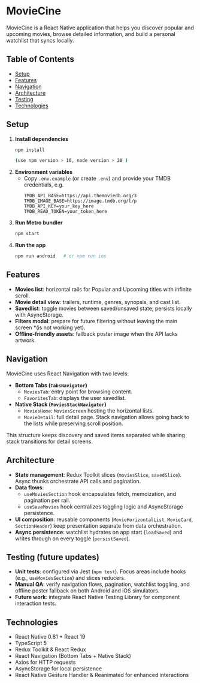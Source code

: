 # MovieCine

MovieCine is a React Native application that helps you discover popular and upcoming movies, browse detailed information, and build a personal watchlist that syncs locally.

## Table of Contents
- [Setup](#setup)
- [Features](#features)
- [Navigation](#navigation)
- [Architecture](#architecture)
- [Testing](#testing)
- [Technologies](#technologies)

## Setup
1. **Install dependencies**
   ```bash
   npm install  
   
   (use npm version > 10, node version > 20 )
   ```
2. **Environment variables**
   - Copy `.env.example` (or create `.env`) and provide your TMDB credentials, e.g.
     ```env
     TMDB_API_BASE=https://api.themoviedb.org/3
     TMDB_IMAGE_BASE=https://image.tmdb.org/t/p
     TMDB_API_KEY=your_key_here
     TMDB_READ_TOKEN=your_token_here
     ```
3. **Run Metro bundler**
   ```bash
   npm start
   ```
4. **Run the app**
   ```bash
   npm run android   # or npm run ios
   ```

## Features
- **Movies list**: horizontal rails for Popular and Upcoming titles with infinite scroll.
- **Movie detail view**: trailers, runtime, genres, synopsis, and cast list.
- **Savedlist**: toggle movies between saved/unsaved state; persists locally with AsyncStorage.
- **Filters modal**: prepare for future filtering without leaving the main screen *(is not working yet).
- **Offline-friendly assets**: fallback poster image when the API lacks artwork.

## Navigation
MovieCine uses React Navigation with two levels:
- **Bottom Tabs (`TabsNavigator`)**
  - `MoviesTab`: entry point for browsing content.
  - `FavoritesTab`: displays the user savedlist.
- **Native Stack (`MoviesStackNavigator`)**
  - `MoviesHome`: `MoviesScreen` hosting the horizontal lists.
  - `MovieDetail`: full detail page. Stack navigation allows going back to the lists while preserving scroll position.

This structure keeps discovery and saved items separated while sharing stack transitions for detail screens.

## Architecture
- **State management**: Redux Toolkit slices (`moviesSlice`, `savedSlice`). Async thunks orchestrate API calls and pagination.
- **Data flows**:
  - `useMoviesSection` hook encapsulates fetch, memoization, and pagination per rail.
  - `useSaveMovies` hook centralizes toggling logic and AsyncStorage persistence.
- **UI composition**: reusable components (`MovieHorizontalList`, `MovieCard`, `SectionHeader`) keep presentation separate from data orchestration.
- **Async persistence**: watchlist hydrates on app start (`loadSaved`) and writes through on every toggle (`persistSaved`).

## Testing (future updates)
- **Unit tests**: configured via Jest (`npm test`). Focus areas include hooks (e.g., `useMoviesSection`) and slices reducers.
- **Manual QA**: verify navigation flows, pagination, watchlist toggling, and offline poster fallback on both Android and iOS simulators.
- **Future work**: integrate React Native Testing Library for component interaction tests.

## Technologies
- React Native 0.81 + React 19
- TypeScript 5
- Redux Toolkit & React Redux
- React Navigation (Bottom Tabs + Native Stack)
- Axios for HTTP requests
- AsyncStorage for local persistence
- React Native Gesture Handler & Reanimated for enhanced interactions

